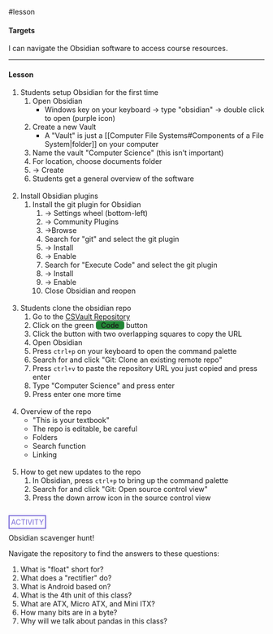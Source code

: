 #lesson

#### Targets
I can navigate the Obsidian software to access course resources.

---
#### Lesson

1. Students setup Obsidian for the first time
	1. Open Obsidian
		* Windows key on your keyboard -> type "obsidian" -> double click to open (purple icon)
	2.  Create a new Vault
		* A "Vault" is just a [[Computer File Systems#Components of a File System|folder]] on your computer
	3. Name the vault "Computer Science" (this isn't important)
	4. For location, choose documents folder
	5. -> Create
	6. Students get a general overview of the software<br><br>
2. Install Obsidian plugins
	1. Install the git plugin for Obsidian
		1. -> Settings wheel (bottom-left)
		2. -> Community Plugins
		3. ->Browse
		4.  Search for "git" and select the git plugin
		5. -> Install
		6. -> Enable 
		7. Search for "Execute Code" and select the git plugin
		8. -> Install
		9. -> Enable
		10. Close Obsidian and reopen<br><br>
3. Students clone the obsidian repo
	1. Go to the [CSVault Repository](https://github.com/zackosowski/ComputerScience)
	2. Click on the green <span style="border-radius:5px; background-color: #238636; padding-left:10px; padding-right: 10px; font-weight: 500 ">Code</span> button
	3. Click the button with two overlapping squares to copy the URL
	4. Open Obsidian
	5. Press `ctrl+p` on your keyboard to open the command palette
	6. Search for and click "Git: Clone an existing remote repo"
	7. Press `ctrl+v` to paste the repository URL you just copied and press enter
	8. Type "Computer Science" and press enter
	9. Press enter one more time<br><br>
4. Overview of the repo
	* "This is your textbook"
	* The repo is editable, be careful
	* Folders
	* Search function
	* Linking<br><br>
5. How to get new updates to the repo
	1. In Obsidian, press `ctrl+p` to bring up the command palette
	2. Search for and click "Git: Open source control view"
	3. Press the down arrow icon in the source control view<br><br>


<span style="color: #7b6cd9; border: 2px solid #7b6cd9; padding: 3px">ACTIVITY</span>

Obsidian scavenger hunt!

Navigate the repository to find the answers to these questions:
1. What is "float" short for?
2. What does a "rectifier" do?
3. What is Android based on?
4. What is the 4th unit of this class?
5. What are ATX, Micro ATX, and Mini ITX?
6. How many bits are in a byte?
7. Why will we talk about pandas in this class?

